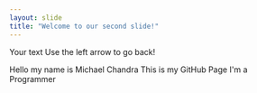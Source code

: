 ```yaml
---
layout: slide
title: "Welcome to our second slide!"
---
```

Your text
Use the left arrow to go back!

Hello my name is Michael Chandra
This is my GitHub Page
I'm a Programmer
